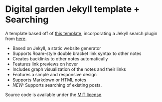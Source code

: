 # Digital garden Jekyll template + Searching

A template based off of [this template](https://github.com/maximevaillancourt/digital-garden-jekyll-template), incorporating a Jekyll search plugin from [here](https://github.com/christian-fei/Simple-Jekyll-Search).

- Based on Jekyll, a static website generator
- Supports Roam-style double bracket link syntax to other notes
- Creates backlinks to other notes automatically
- Features link previews on hover
- Includes graph visualization of the notes and their links
- Features a simple and responsive design
- Supports Markdown or HTML notes
- *NEW:* Supports searching of existing posts.


Source code is available under the [MIT license](LICENSE.md).
